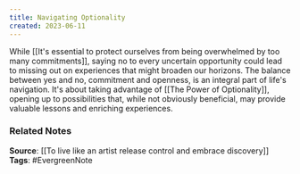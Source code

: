 ```yaml
---
title: Navigating Optionality
created: 2023-06-11
---
```


While [[It's essential to protect ourselves from being overwhelmed by too many commitments]], saying no to every uncertain opportunity could lead to missing out on experiences that might broaden our horizons. The balance between yes and no, commitment and openness, is an integral part of life's navigation. It's about taking advantage of [[The Power of Optionality]], opening up to possibilities that, while not obviously beneficial, may provide valuable lessons and enriching experiences.

### Related Notes
**Source**: [[To live like an artist release control and embrace discovery]]
**Tags**: #EvergreenNote
